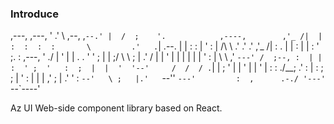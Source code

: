 ### Introduce

                                                      
                                                      
   ,---,                                        ,---, 
  '  .' \                              ,--,  ,`--.' | 
 /  ;    '.            ,----,        ,'_ /|  |   :  : 
:  :       \         .'   .`|   .--. |  | :  :   |  ' 
:  |   /\   \     .'   .'  .' ,'_ /| :  . |  |   :  | 
|  :  ' ;.   :  ,---, '   ./  |  ' | |  . .  '   '  ; 
|  |  ;/  \   \ ;   | .'  /   |  | ' |  | |  |   |  | 
'  :  | \  \ ,' `---' /  ;--, :  | | :  ' ;  '   :  ; 
|  |  '  '--'     /  /  / .`| |  ; ' |  | '  |   |  ' 
|  :  :         ./__;     .'  :  | : ;  ; |  '   :  | 
|  | ,'         ;   |  .'     '  :  `--'   \ ;   |.'  
`--''           `---'         :  ,      .-./ '---'    
                               `--`----'              
                                                      
                                                      
Az UI Web-side component library based on React.
